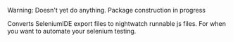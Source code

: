 Warning: Doesn't yet do anything. Package construction in progress <insert animated construction gif here>

Converts SeleniumIDE export files to nightwatch runnable js files. For when you want to automate your selenium testing.
